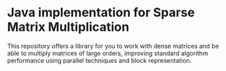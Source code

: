# Java implementation for **Sparse Matrix Multiplication**

This repository offers a library for you to work with dense matrices and be able to multiply matrices of large orders, improving standard algorithm performance using parallel techniques and block representation.
